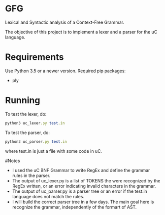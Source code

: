 # GFG
Lexical and Syntactic analysis of a Context-Free Grammar.


The objective of this project is to implement a lexer and a parser for the uC language.

# Requirements
Use Python 3.5 or a newer version.
Required pip packages:
 - ply
 
# Running
To test the lexer, do:
```ruby
python3 uc_lexer.py test.in 
```

To test the parser, do:
```ruby
python3 uc_parser.py test.in 
```

where test.in is just a file with some code in uC.

#Notes
- I used the uC BNF Grammar to write RegEx and define the grammar rules in the parser.
- The output of uc_lexer.py is a list of TOKENS the were recognized by the RegEx written, or an error indicating invalid characters in the grammar.
- The output of uc_parser.py is a parser tree or an error if the test.in language does not match the rules.
- I will build the correct parser tree in a few days. The main goal here is recognize the grammar, independently of the formart of AST.
